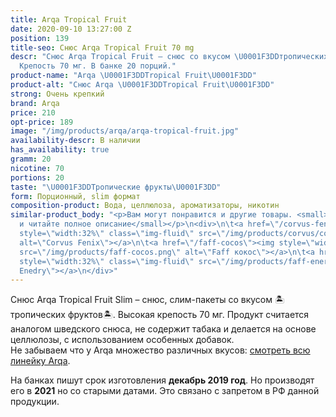 ```yaml
---
title: Arqa Tropical Fruit
date: 2020-09-10 13:27:00 Z
position: 139
title-seo: Снюс Arqa Tropical Fruit 70 mg
descr: "Снюс Arqa Tropical Fruit – снюс со вкусом \U0001F3DDтропических фруктов\U0001F3DD.
  Крепость 70 мг. В банке 20 порций."
product-name: "Arqa \U0001F3DDTropical Fruit\U0001F3DD"
product-alt: "Снюс Arqa \U0001F3DDTropical Fruit\U0001F3DD"
strong: Очень крепкий
brand: Arqa
price: 210
opt-price: 189
image: "/img/products/arqa/arqa-tropical-fruit.jpg"
availability-descr: В наличии
has_availability: true
gramm: 20
nicotine: 70
portions: 20
taste: "\U0001F3DDТропические фрукты\U0001F3DD"
form: Порционный, slim формат
composition-product: Вода, целлюлоза, ароматизаторы, никотин
similar-product_body: "<p>Вам могут понравится и другие товары. <small>Жмите на картинки
  и читайте полное описание</small></p>\n<div>\n\t<a href=\"/corvus-fenix-barberry\"><img
  style=\"width:32%\" class=\"img-fluid\" src=\"/img/products/corvus/corvus-fenix.png\"
  alt=\"Corvus Fenix\"></a>\n\t<a href=\"/faff-cocos\"><img style=\"width:32%\" class=\"img-fluid\"
  src=\"/img/products/faff-cocos.png\" alt=\"Faff кокос\"></a>\n\t<a href=\"/faff-snus-energy\"><img
  style=\"width:32%\" class=\"img-fluid\" src=\"/img/products/faff-energy.png\" alt=\"Faff
  Enedry\"></a>\n</div>"
---
```


Снюс Arqa Tropical Fruit Slim – снюс, слим-пакеты со вкусом 🏝тропических фруктов🏝. Высокая крепость 70 мг. Продукт считается аналогом шведского снюса, не содержит табака и делается на основе целлюлозы, с использованием особенных добавок.<br>
Не забываем что у Arqa множество различных вкусов: [смотреть всю линейку Arqa](/arqa).

На банках пишут срок изготовления **декабрь 2019 год**. Но производят его в **2021** но со старыми датами. Это связано с запретом в РФ данной продукции.